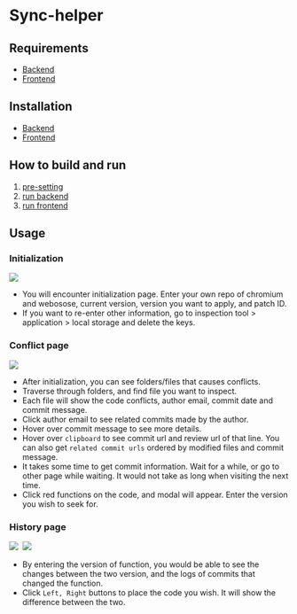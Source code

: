 # Sync-helper

## Requirements
- [Backend](https://github.com/lgewst/snu-helper-tool-project/tree/main/backend#requirements)  
- [Frontend](https://github.com/lgewst/snu-helper-tool-project/tree/main/backend#requirements)

## Installation
- [Backend](https://github.com/lgewst/snu-helper-tool-project/tree/main/backend#Installation)
- [Frontend](https://github.com/lgewst/snu-helper-tool-project/tree/main/frontend#installation)

## How to build and run

1. [pre-setting](https://github.com/lgewst/snu-helper-tool-project/blob/main/PRESETTING.md)
2. [run backend](https://github.com/lgewst/snu-helper-tool-project/tree/main/backend#how-to-build-and-run)
3. [run frontend](https://github.com/lgewst/snu-helper-tool-project/tree/main/frontend#how-to-build-and-run)

## Usage

### Initialization
<kbd>
  <img src = "https://user-images.githubusercontent.com/68896140/172613481-4f187f83-38b1-4e8b-8e4f-6cd2be759d6e.png">
</kbd>

- You will encounter initialization page. Enter your own repo of chromium and webosose, current version, version you want to apply, and patch ID.
- If you want to re-enter other information, go to inspection tool > application > local storage and delete the keys.

### Conflict page
<kbd> <img src = "https://user-images.githubusercontent.com/68896140/172613651-4a33fa3a-f6f1-4f66-9891-4749659e910a.png"> </kbd>

- After initialization, you can see folders/files that causes conflicts.
- Traverse through folders, and find file you want to inspect.
- Each file will show the code conflicts, author email, commit date and commit message.
- Click author email to see related commits made by the author.
- Hover over commit message to see more details.
- Hover over `clipboard` to see commit url and review url of that line. You can also get `related commit urls` ordered by modified files and commit message.
- It takes some time to get commit information. Wait for a while, or go to other page while waiting. It would not take as long when visiting the next time.
- Click red functions on the code, and modal will appear. Enter the version you wish to seek for.

### History page
<kbd>
  <img src = "https://user-images.githubusercontent.com/68896140/172613730-dfeee24b-3e8a-4f19-8336-4068b4a05e99.png">
</kbd>
<kbd>
  <img src = "https://user-images.githubusercontent.com/68896140/172613776-95e79a92-a67e-4e7e-a9fe-3850498adfbd.png">
</kbd>

- By entering the version of function, you would be able to see the changes between the two version, and the logs of commits that changed the function.
- Click `Left, Right` buttons to place the code you wish. It will show the difference between the two.
